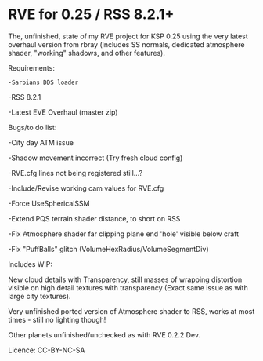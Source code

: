 RVE for 0.25 / RSS 8.2.1+
============

The, unfinished, state of my RVE project for KSP 0.25 using the very latest overhaul version from rbray (includes SS normals, dedicated atmosphere shader, "working" shadows, and other features).


Requirements:

	-Sarbians DDS loader
 
   -RSS 8.2.1
 
   -Latest EVE Overhaul (master zip)


Bugs/to do list:

  -City day ATM issue

  -Shadow movement incorrect (Try fresh cloud config)

  -RVE.cfg lines not being registered still...?

  -Include/Revise working cam values for RVE.cfg

  -Force UseSphericalSSM

  -Extend PQS terrain shader distance, to short on RSS

  -Fix Atmosphere shader far clipping plane end 'hole' visible below craft

  -Fix "PuffBalls" glitch (VolumeHexRadius/VolumeSegmentDiv)



Includes WIP:

  New cloud details with Transparency, still masses of wrapping distortion visible on high detail textures with transparency   (Exact same issue as with large city textures).

  Very unfinished ported version of Atmosphere shader to RSS, works at most times - still no lighting though!

  Other planets unfinished/unchecked as with RVE 0.2.2 Dev.



Licence: CC-BY-NC-SA
